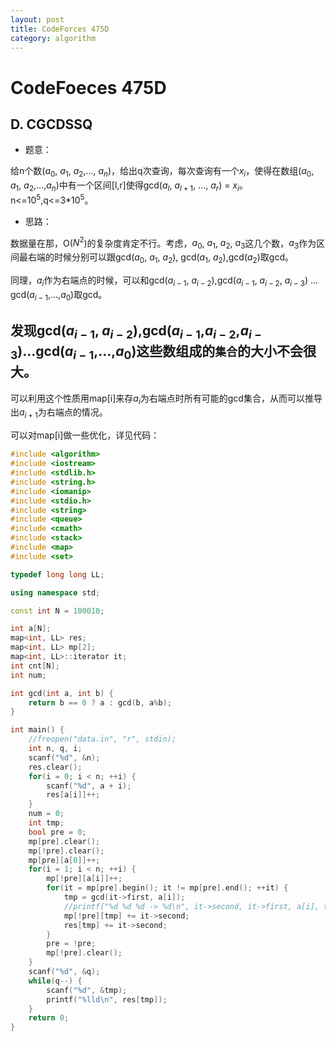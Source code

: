 ```yaml
---
layout: post
title: CodeForces 475D
category: algorithm
---
```


# CodeFoeces 475D

## D. CGCDSSQ

* 题意：

给n个数($a_0$, $a_1$, $a_2$,..., $a_n$)，给出q次查询，每次查询有一个$x_i$，使得在数组($a_0$, $a_1$, $a_2$,...,$a_n$)中有一个区间[l,r]使得gcd($a_l$, $a_{l+1}$, ..., $a_r$) = $x_i$。n<=$10^5$,q<=3*$10^5$。

* 思路：

数据量在那，O($N^2$)的复杂度肯定不行。考虑，$a_0$, $a_1$, $a_2$, $a_3$这几个数，$a_3$作为区间最右端的时候分别可以跟gcd($a_0$, $a_1$, $a_2$), gcd($a_1$, $a_2$),gcd($a_2$)取gcd。

同理，$a_i$作为右端点的时候，可以和gcd($a_{i-1}$, $a_{i-2}$),gcd($a_{i-1}$, $a_{i-2}$, $a_{i-3}$) ... gcd($a_{i-1}$,...,$a_0$)取gcd。

## 发现gcd($a_{i-1}$, $a_{i-2}$),gcd($a_{i-1}$,$a_{i-2}$,$a_{i-3}$)...gcd($a_{i-1}$,...,$a_0$)这些数组成的``集合``的大小不会很大。

可以利用这个性质用map[i]来存$a_i$为右端点时所有可能的gcd集合，从而可以推导出$a_{i+1}$为右端点的情况。

可以对map[i]做一些优化，详见代码：

```cpp
#include <algorithm>
#include <iostream>
#include <stdlib.h>
#include <string.h>
#include <iomanip>
#include <stdio.h>
#include <string>
#include <queue>
#include <cmath>
#include <stack>
#include <map>
#include <set>

typedef long long LL;

using namespace std;

const int N = 100010;

int a[N];
map<int, LL> res;
map<int, LL> mp[2];
map<int, LL>::iterator it;
int cnt[N];
int num;

int gcd(int a, int b) {
    return b == 0 ? a : gcd(b, a%b);
}

int main() {
    //freopen("data.in", "r", stdin);
    int n, q, i;
    scanf("%d", &n);
    res.clear();
    for(i = 0; i < n; ++i) {
        scanf("%d", a + i);
        res[a[i]]++;
    }
    num = 0;
    int tmp;
    bool pre = 0;
    mp[pre].clear();
    mp[!pre].clear();
    mp[pre][a[0]]++;
    for(i = 1; i < n; ++i) {
        mp[!pre][a[i]]++;
        for(it = mp[pre].begin(); it != mp[pre].end(); ++it) {
            tmp = gcd(it->first, a[i]);
            //printf("%d %d %d -> %d\n", it->second, it->first, a[i], tmp);
            mp[!pre][tmp] += it->second;
            res[tmp] += it->second;
        }
        pre = !pre;
        mp[!pre].clear();
    }
    scanf("%d", &q);
    while(q--) {
        scanf("%d", &tmp);
        printf("%lld\n", res[tmp]);
    }
    return 0;
}

```
